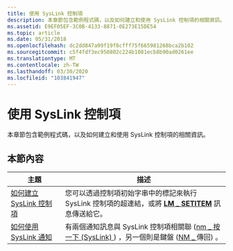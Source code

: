 ```yaml
---
title: 使用 SysLink 控制項
description: 本章節包含範例程式碼，以及如何建立和使用 SysLink 控制項的相關資訊。
ms.assetid: E9EF05EF-3C0B-4133-8871-0E273E15DE54
ms.topic: article
ms.date: 05/31/2018
ms.openlocfilehash: dc2dd847a99f19f8cfff75f665981268bca2b102
ms.sourcegitcommit: c5f4fdf3ec950802c224b1081ecb8b90ad0261ee
ms.translationtype: MT
ms.contentlocale: zh-TW
ms.lasthandoff: 03/30/2020
ms.locfileid: "103841947"
---
```

# <a name="using-syslink-controls"></a>使用 SysLink 控制項

本章節包含範例程式碼，以及如何建立和使用 SysLink 控制項的相關資訊。

## <a name="in-this-section"></a>本節內容



| 主題                                                                          | 描述                                                                                                                                                                                                  |
|--------------------------------------------------------------------------------|--------------------------------------------------------------------------------------------------------------------------------------------------------------------------------------------------------------|
| [如何建立 SysLink 控制項](create-syslink-controls.md)<br/>       | 您可以透過控制項初始字串中的標記來執行 SysLink 控制項的超連結，或將 [**LM \_ SETITEM**](lm-setitem.md) 訊息傳送給它。 <br/>                              |
| [如何使用 SysLink 通知](use-syslihnk-notifications.md)<br/> | 有兩個通知訊息與 SysLink 控制項相關聯 ([nm \_ 按一下 (SysLink) ](nm-click-syslink.md)) ，另一個則是鍵盤 ([NM \_ ](nm-return.md) 傳回) 。 <br/> |



 

 

 





